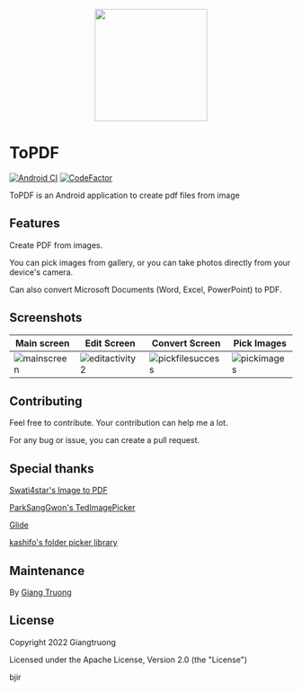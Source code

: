 <p align="center">
<img src="https://user-images.githubusercontent.com/61865336/167301954-fdfa2475-8645-47a2-bc85-34ee8c6865eb.png" width="200px" height="200px">
</p>

# ToPDF

[![Android CI](https://github.com/giang428/ToPDF/workflows/Android%20CI/badge.svg?branch=master)](https://github.com/giang428/ToPDF/actions?query=workflow%3A"Android+CI")
[![CodeFactor](https://www.codefactor.io/repository/github/giang428/topdf/badge)](https://www.codefactor.io/repository/github/giang428/topdf)

ToPDF is an Android application to create pdf files from image
## Features
Create PDF from images.

You can pick images from gallery, or you can take photos directly from your device's camera.

Can also convert Microsoft Documents (Word, Excel, PowerPoint) to PDF.

## Screenshots

| Main screen  | Edit Screen | Convert Screen | Pick Images |
| ------------- | ------------- | ------------- | ------------- |
| ![mainscreen](https://user-images.githubusercontent.com/61865336/171159765-61ad64eb-4d33-43cf-b019-1685abf23bfd.png) | ![editactivity2](https://user-images.githubusercontent.com/61865336/171159853-4a947a1c-c5b5-4419-ad50-664a97536906.png) | ![pickfilesuccess](https://user-images.githubusercontent.com/61865336/171159948-0cca303d-b09f-4a75-98f4-237fe83c85f0.png) | ![pickimages](https://user-images.githubusercontent.com/61865336/171160115-eeccfc70-8e27-4e39-b8ff-69e6fd413b6f.png) |






## Contributing
Feel free to contribute. Your contribution can help me a lot.

For any bug or issue, you can create a pull request.

## Special thanks
<a href="https://github.com/Swati4star/Images-to-PDF">Swati4star's Image to PDF</a>

<a href="https://github.com/ParkSangGwon/TedImagePicker">ParkSangGwon's TedImagePicker</a>

<a href="https://github.com/bumptech/glide">Glide</a>

<a href="https://github.com/kashifo/android-folder-picker-library">kashifo's folder picker library</a>

## Maintenance
By <a href="https://github.com/giang428">Giang Truong</a>

## License

  Copyright 2022 Giangtruong
  
  Licensed under the Apache License, Version 2.0 (the "License")
  
  bjir
